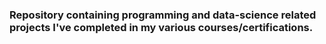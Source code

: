 ### Repository containing programming and data-science related projects I've completed in my various courses/certifications. 
